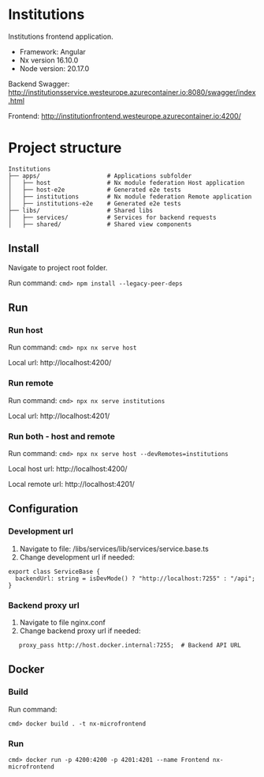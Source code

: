 # Institutions

Institutions frontend application. 
- Framework: Angular
- Nx version 16.10.0
- Node version: 20.17.0 

Backend Swagger: http://institutionsservice.westeurope.azurecontainer.io:8080/swagger/index.html

Frontend: http://institutionfrontend.westeurope.azurecontainer.io:4200/


# Project structure

```
Institutions
├── apps/                   # Applications subfolder
│   ├── host                # Nx module federation Host application
│   ├── host-e2e            # Generated e2e tests
│   ├── institutions        # Nx module federation Remote application
│   ├── institutions-e2e    # Generated e2e tests
├── libs/                   # Shared libs
│   ├── services/           # Services for backend requests
│   ├── shared/             # Shared view components
```


## Install

Navigate to project root folder.

Run command:
`cmd> npm install --legacy-peer-deps`

## Run

### Run host

Run command:
`cmd> npx nx serve host`

Local url: http://localhost:4200/

### Run remote
Run command:
`cmd> npx nx serve institutions`

Local url: http://localhost:4201/

### Run both - host and remote

Run command:
`cmd> npx nx serve host --devRemotes=institutions`

Local host url: http://localhost:4200/

Local remote url: http://localhost:4201/


## Configuration

### Development url

1. Navigate to file: /libs/services/lib/services/service.base.ts
2. Change development url if needed:
```
export class ServiceBase {
  backendUrl: string = isDevMode() ? "http://localhost:7255" : "/api";
}
```

### Backend proxy url
1. Navigate to file nginx.conf
2. Change backend proxy url if needed:
```
   proxy_pass http://host.docker.internal:7255;  # Backend API URL
```

## Docker

### Build

Run command:

`cmd> docker build . -t nx-microfrontend`

### Run
`cmd> docker run -p 4200:4200 -p 4201:4201 --name Frontend nx-microfrontend`
